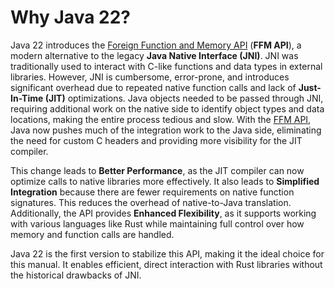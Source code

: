 # Why Java 22?

Java 22 introduces the [Foreign Function and Memory API](https://openjdk.org/jeps/454) (**FFM API**), a modern alternative to the legacy **Java Native Interface (JNI)**. JNI was traditionally used to interact with C-like functions and data types in external libraries. However, JNI is cumbersome, error-prone, and introduces significant overhead due to repeated native function calls and lack of **Just-In-Time (JIT)** optimizations. Java objects needed to be passed through JNI, requiring additional work on the native side to identify object types and data locations, making the entire process tedious and slow.
With the [FFM API](https://openjdk.org/jeps/454), Java now pushes much of the integration work to the Java side, eliminating the need for custom C headers and providing more visibility for the JIT compiler. 

This change leads to **Better Performance**, as the JIT compiler can now optimize calls to native libraries more effectively. It also leads to **Simplified Integration** because there are fewer requirements on native function signatures. This reduces the overhead of native-to-Java translation. Additionally, the API provides **Enhanced Flexibility**, as it supports working with various languages like Rust while maintaining full control over how memory and function calls are handled.

Java 22 is the first version to stabilize this API, making it the ideal choice for this manual. It enables efficient, direct interaction with Rust libraries without the historical drawbacks of JNI.

